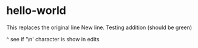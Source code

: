 # hello-world
This replaces the original line
New line.  Testing addition (should be green)

^ see if '\n' character is show in edits

